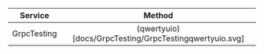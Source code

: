 
| Service | Method |
| - |:-:|
GrpcTesting|(qwertyuio)[docs/GrpcTesting/GrpcTestingqwertyuio.svg] |

